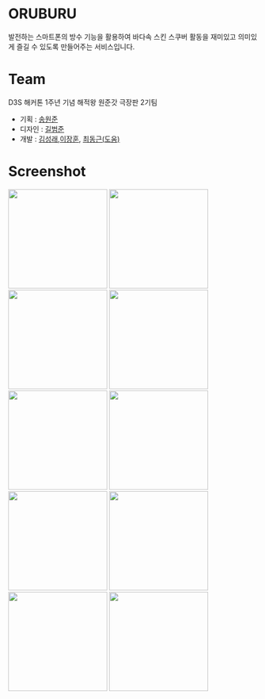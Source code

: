 # ORUBURU
발전하는 스마트폰의 방수 기능을 활용하여 바다속 스킨 스쿠버 활동을 재미있고 의미있게 즐길 수 있도록 만들어주는 서비스입니다. 

# Team
D3S 해커톤 1주년 기념 해적왕 원준갓 극장판 2기팀

- 기획 : [송원준](https://github.com/songjun51)
- 디자인 : [길범준](https://github.com/kattergil)
- 개발 : [김성래](https://github.com/boxfox619),[이장훈](https://github.com/jhun24), [최동근(도움)](https://github.com/nonop1507/song-jomusa)


# Screenshot
<img src="http://cfile7.uf.tistory.com/image/99EF603A5A64249C0B3EF0" width="200px"/>
<img src="http://cfile1.uf.tistory.com/image/99D6B03A5A64249C3CCD82" width="200px"/>
<img src="http://cfile28.uf.tistory.com/image/998CEF3A5A64249E1B7B27" width="200px"/>
<img src="http://cfile9.uf.tistory.com/image/99EF5E3A5A64249F0BA045" width="200px"/>
<img src="http://cfile30.uf.tistory.com/image/9998473A5A64249F185FF0" width="200px"/>
<img src="http://cfile22.uf.tistory.com/image/9986F83A5A6424A01C79F9" width="200px"/>
<img src="http://cfile30.uf.tistory.com/image/9986E03A5A6424A11C4113" width="200px"/>
<img src="http://cfile22.uf.tistory.com/image/9973DA415A6424A112E3FE" width="200px"/>
<img src="http://cfile8.uf.tistory.com/image/992FF5415A6424A2191EF2" width="200px"/>
<img src="http://cfile22.uf.tistory.com/image/992BD4415A6424A41A6913" width="200px"/>
